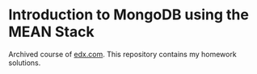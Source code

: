 # Introduction to MongoDB using the MEAN Stack

Archived course of [edx.com](https://courses.edx.org/courses/course-v1:MongoDBx+M101x+3T2015/course/). This repository contains my homework solutions.